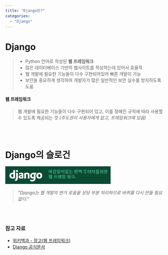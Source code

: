 ```yaml
---
title: "Django란?"
categories: 
  - "Django"
---
```


# Django
> * Python 언어로 작성된 <strong>웹 프레임워크</strong>
> * 많은 데이터베이스 기반의 웹사이트를 작성하는데 있어서 효율적
> * 웹 개발에 필요한 기능들이 다수 구현되어있어 빠른 개발이 가능
> * 보안을 중요하게 생각하여 개발자가 많은 일반적인 보안 실수를 방지하도록 도움

#### 웹 프레임워크
> 웹 개발에 필요한 기능들이 다수 구현되어 있고, 이를 정해진 규칙에 따라 사용할 수 있도록 제공되는 것
> <em>(주도권이 사용자에게 없고, 프레임워크에 있음)</em>

<br>
<br>

# Django의 슬로건
<img src="/assets/images/2020-09-23-what_is_django/slogan1.JPG">

> <em>"Django는 웹 개발의 번거 로움을 상당 부분 처리하므로 바퀴를 다시 만들 필요 없다."</em>

<br>
<br>

### 참고 자료
* <a target="_blank" href="https://ko.wikipedia.org/wiki/%EC%9E%A5%EA%B3%A0_(%EC%9B%B9_%ED%94%84%EB%A0%88%EC%9E%84%EC%9B%8C%ED%81%AC)">위키백과 - 장고(웹 프레임워크)</a>
* <a target="_blank" href="https://www.djangoproject.com/">Django 공식문서</a>



